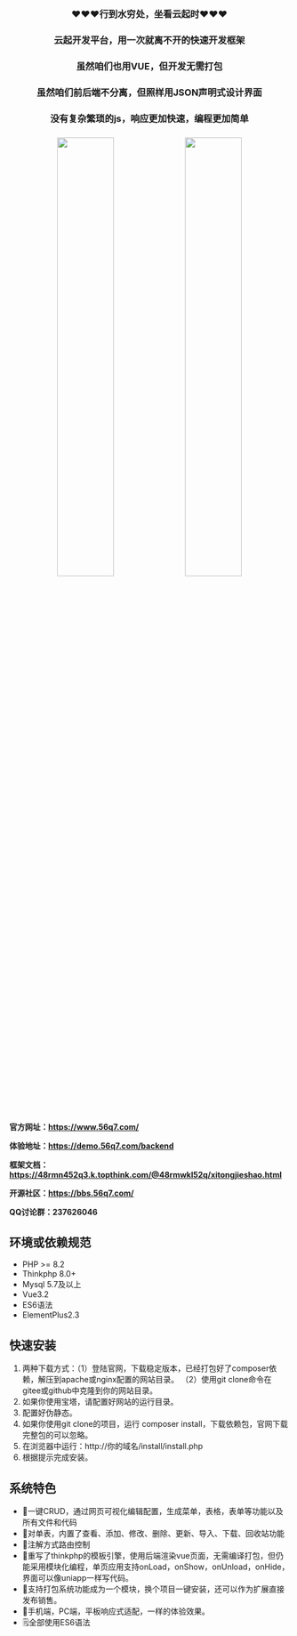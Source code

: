 <h3></h3>
<h3 align="center">❤❤❤行到水穷处，坐看云起时❤❤❤</h3>
<h3 align="center">云起开发平台，用一次就离不开的快速开发框架</h3>
<h3 align="center">虽然咱们也用VUE，但开发无需打包</h3>
<h3 align="center">虽然咱们前后端不分离，但照样用JSON声明式设计界面</h3>
<h3 align="center">没有复杂繁琐的js，响应更加快速，编程更加简单</h3>
<h3></h3>
<p style="text-align:center;">
<img src="https://www.56q7.com/upload/04/20231012164034.png" width="45%"/>
<img src="https://www.56q7.com/upload/04/20231012164040.png" width="45%"/>
</p>

**官方网址：https://www.56q7.com/**

**体验地址：https://demo.56q7.com/backend**

**框架文档：https://48rmn452q3.k.topthink.com/@48rmwkl52q/xitongjieshao.html**

**开源社区：https://bbs.56q7.com/**

**QQ讨论群：237626046**

## 环境或依赖规范
* PHP >= 8.2
* Thinkphp 8.0+
* Mysql 5.7及以上
* Vue3.2
* ES6语法
* ElementPlus2.3

## 快速安装
1. 两种下载方式：（1）登陆官网，下载稳定版本，已经打包好了composer依赖，解压到apache或nginx配置的网站目录。 （2）使用git clone命令在gitee或github中克隆到你的网站目录。
1. 如果你使用宝塔，请配置好网站的运行目录。
1. 配置好伪静态。
1. 如果你使用git clone的项目，运行 composer install，下载依赖包，官网下载完整包的可以忽略。
1. 在浏览器中运行：http://你的域名/install/install.php
1. 根据提示完成安装。
## 系统特色
* 🚀一键CRUD，通过网页可视化编辑配置，生成菜单，表格，表单等功能以及所有文件和代码
* 🍜对单表，内置了查看、添加、修改、删除、更新、导入、下载、回收站功能
* 🚩注解方式路由控制
* 🥰‍‍重写了thinkphp的模板引擎，使用后端渲染vue页面，无需编译打包，但仍能采用模块化编程，单页应用支持onLoad，onShow，onUnload，onHide，界面可以像uniapp一样写代码。
* 🧊支持打包系统功能成为一个模块，换个项目一键安装，还可以作为扩展直接发布销售。
* 📱手机端，PC端，平板响应式适配，一样的体验效果。
* 🗒️全部使用ES6语法
